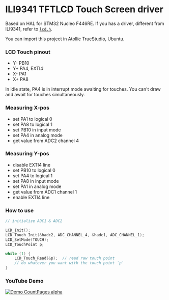 # ILI9341 TFTLCD Touch Screen driver

Based on HAL for STM32 Nucleo F446RE. If you has a driver, different from ILI9341, refer to [`lcd.h`](TrueSTUDIO/F446_LCD_Touch/display/lcd.h).

You can import this project in Atollic TrueStudio, Ubuntu.

### LCD Touch pinout

 *   Y- PB10
 *   Y+ PA4, EXTI4
 *   X- PA1
 *   X+ PA8

In idle state, PA4 is in interrupt mode awaiting for touches. You can't draw and await for touches simultaneously.

### Measuring X-pos

* set PA1 to logical 0
* set PA8 to logical 1
* set PB10 in input mode
* set PA4 in analog mode
* get value from ADC2 channel 4


### Measuring Y-pos

* disable EXTI4 line
* set PB10 to logical 0
* set PA4 to logical 1
* set PA8 in input mode
* set PA1 in analog mode
* get value from ADC1 channel 1
* enable EXTI4 line


### How to use
```c
// initialize ADC1 & ADC2

LCD_Init();
LCD_Touch_Init(&hadc2, ADC_CHANNEL_4, &hadc1, ADC_CHANNEL_1);
LCD_SetMode(TOUCH);
LCD_TouchPoint p;

while (1) {
    LCD_Touch_Read(&p);  // read raw touch point
    // do whatever you want with the touch point `p`
}
```

### YouTube Demo

[![Demo CountPages alpha](http://i64.tinypic.com/e9svua.png)](https://www.youtube.com/watch?v=3GNu_ODub5Q&feature=youtu.be)
